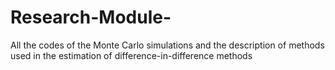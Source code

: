 # Research-Module-
All the codes of the Monte Carlo simulations and the description of methods used in the estimation of difference-in-difference methods
